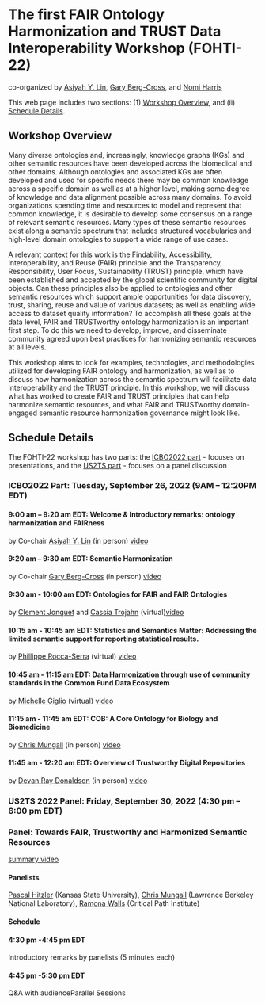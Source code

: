 # The first FAIR Ontology Harmonization and TRUST Data Interoperability Workshop (FOHTI-22)
co-organized by [Asiyah Y. Lin](https://www.linkedin.com/in/dryulin/), [Gary Berg-Cross](https://www.linkedin.com/in/gary-berg-cross-53a1242/), and [Nomi Harris](https://www.linkedin.com/in/nomiharris/) 

This web page includes two sections: (1) [Workshop Overview](#workshop-overview), and (ii) [Schedule Details](#schedule-details).

## Workshop Overview 
Many diverse ontologies and, increasingly, knowledge graphs (KGs) and other semantic resources have been developed across the biomedical and other domains. Although ontologies and associated KGs are often developed and used for specific needs there may be common knowledge across a specific domain as well as at a higher level, making some degree of knowledge and data alignment possible across many domains. To avoid organizations spending time and resources to model and represent that common knowledge, it is desirable to develop some consensus on a range of relevant semantic resources. Many types of these semantic resources exist along a semantic spectrum that includes structured vocabularies and high-level domain ontologies to support a wide range of use cases.

A relevant context for this work is the Findability, Accessibility, Interoperability, and Reuse (FAIR) principle and the Transparency, Responsibility, User Focus, Sustainability (TRUST) principle, which have been established and accepted by the global scientific community for digital objects. Can these principles also be applied to ontologies and other semantic resources which support ample opportunities for data discovery, trust, sharing, reuse and value of various datasets; as well as enabling wide access to dataset quality information? To accomplish all these goals at the data level, FAIR and TRUSTworthy ontology harmonization is an important first step. To do this we need to develop, improve, and disseminate community agreed upon best practices for harmonizing semantic resources at all levels.

This workshop aims to look for examples, technologies, and methodologies utilized for developing FAIR ontology and harmonization, as well as to discuss how harmonization across the semantic spectrum will facilitate data interoperability and the TRUST principle. In this workshop, we will discuss what has worked to create FAIR and TRUST principles that can help harmonize semantic resources, and what FAIR and TRUSTworthy domain-engaged semantic resource harmonization governance might look like.


## Schedule Details
The FOHTI-22 workshop has two parts: the [ICBO2022 part](#icbo2022-part--tuesday-september-26-2022-9am--1220pm-edt) - focuses on presentations, and the [US2TS part](#us2ts-2022-panel--friday-september-30-2022-430-pm--600-pm-edt) - focuses on a panel discussion 

### ICBO2022 Part:  Tuesday, September 26, 2022 (9AM – 12:20PM EDT)  

#### 9:00 am – 9:20 am EDT:  Welcome & Introductory remarks: ontology harmonization and FAIRness 
by Co-chair [Asiyah Y. Lin](https://www.linkedin.com/in/dryulin/) (in person) [video](https://youtu.be/wjUQnhpt-14)

#### 9:20 am – 9:30 am EDT: Semantic Harmonization 
by Co-chair [Gary Berg-Cross](https://www.linkedin.com/in/gary-berg-cross-53a1242/) (in person) [video](https://youtu.be/db3BrcC4npg)

#### 9:30 am - 10:00 am EDT: Ontologies for FAIR and FAIR Ontologies
by [Clement Jonquet](https://www.linkedin.com/in/clement-jonquet-96332a93/) and [Cassia Trojahn](https://www.linkedin.com/in/cassia-trojahn-76b46422/) (virtual)[video](https://youtu.be/YEGgtxK5aaw)

#### 10:15 am - 10:45 am EDT: Statistics and Semantics Matter: Addressing the limited semantic support for reporting statistical results.
by [Phillippe Rocca-Serra](https://www.linkedin.com/in/philipperoccaserra/) (virtual) [video](https://youtu.be/ULqjgWrF9hY)

#### 10:45 am - 11:15 am EDT: Data Harmonization through use of community standards in the Common Fund Data Ecosystem
by [Michelle Giglio](https://www.medschool.umaryland.edu/profiles/Giglio-Michelle/) (virtual) [video](https://youtu.be/ULqjgWrF9hY)

#### 11:15 am - 11:45 am EDT: COB: A Core Ontology for Biology and Biomedicine 
by [Chris Mungall](https://www.linkedin.com/in/chrismungall/) (in person) [video](https://youtu.be/ULqjgWrF9hY)

#### 11:45 am - 12:20 am EDT: Overview of Trustworthy Digital Repositories 
by [Devan Ray Donaldson](https://www.linkedin.com/in/devan-donaldson-ph-d-78b1b058) (in person) [video](https://youtu.be/l8LnarmF4ag)


### US2TS 2022 Panel:  Friday, September 30, 2022 (4:30 pm – 6:00 pm EDT)  
### Panel: Towards FAIR, Trustworthy and Harmonized Semantic Resources 
[summary video](https://youtu.be/dgsd5sY8rEs)
#### Panelists 
[Pascal Hitzler](https://www.linkedin.com/in/pascalhitzler/) (Kansas State University), 
[Chris Mungall](https://www.linkedin.com/in/chrismungall/) (Lawrence Berkeley National Laboratory), 
[Ramona Walls](https://www.linkedin.com/in/ramona-walls-41aa7599/) (Critical Path Institute) 

#### Schedule

#### 4:30 pm -4:45 pm EDT
Introductory remarks by panelists (5 minutes each)

#### 4:45 pm -5:30 pm EDT
Q&A with audienceParallel Sessions
